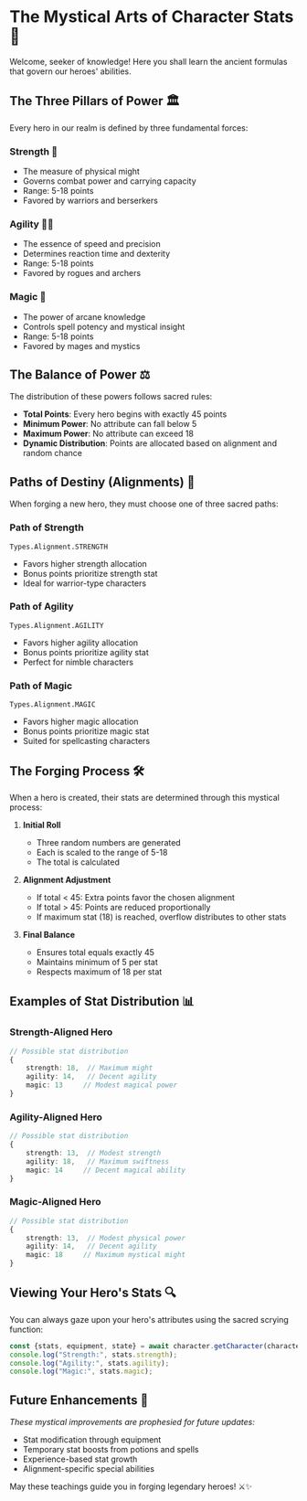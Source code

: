 # The Mystical Arts of Character Stats 🎲

Welcome, seeker of knowledge! Here you shall learn the ancient formulas that govern our heroes' abilities.

## The Three Pillars of Power 🏛️

Every hero in our realm is defined by three fundamental forces:

### Strength 💪
- The measure of physical might
- Governs combat power and carrying capacity
- Range: 5-18 points
- Favored by warriors and berserkers

### Agility 🏃‍♂️
- The essence of speed and precision
- Determines reaction time and dexterity
- Range: 5-18 points
- Favored by rogues and archers

### Magic 🔮
- The power of arcane knowledge
- Controls spell potency and mystical insight
- Range: 5-18 points
- Favored by mages and mystics

## The Balance of Power ⚖️

The distribution of these powers follows sacred rules:

- **Total Points**: Every hero begins with exactly 45 points
- **Minimum Power**: No attribute can fall below 5
- **Maximum Power**: No attribute can exceed 18
- **Dynamic Distribution**: Points are allocated based on alignment and random chance

## Paths of Destiny (Alignments) 🌟

When forging a new hero, they must choose one of three sacred paths:

### Path of Strength
```solidity
Types.Alignment.STRENGTH
```
- Favors higher strength allocation
- Bonus points prioritize strength stat
- Ideal for warrior-type characters

### Path of Agility
```solidity
Types.Alignment.AGILITY
```
- Favors higher agility allocation
- Bonus points prioritize agility stat
- Perfect for nimble characters

### Path of Magic
```solidity
Types.Alignment.MAGIC
```
- Favors higher magic allocation
- Bonus points prioritize magic stat
- Suited for spellcasting characters

## The Forging Process 🛠️

When a hero is created, their stats are determined through this mystical process:

1. **Initial Roll**
   - Three random numbers are generated
   - Each is scaled to the range of 5-18
   - The total is calculated

2. **Alignment Adjustment**
   - If total < 45: Extra points favor the chosen alignment
   - If total > 45: Points are reduced proportionally
   - If maximum stat (18) is reached, overflow distributes to other stats

3. **Final Balance**
   - Ensures total equals exactly 45
   - Maintains minimum of 5 per stat
   - Respects maximum of 18 per stat

## Examples of Stat Distribution 📊

### Strength-Aligned Hero
```typescript
// Possible stat distribution
{
    strength: 18,  // Maximum might
    agility: 14,   // Decent agility
    magic: 13     // Modest magical power
}
```

### Agility-Aligned Hero
```typescript
// Possible stat distribution
{
    strength: 13,  // Modest strength
    agility: 18,   // Maximum swiftness
    magic: 14     // Decent magical ability
}
```

### Magic-Aligned Hero
```typescript
// Possible stat distribution
{
    strength: 13,  // Modest physical power
    agility: 14,   // Decent agility
    magic: 18     // Maximum mystical might
}
```

## Viewing Your Hero's Stats 🔍

You can always gaze upon your hero's attributes using the sacred scrying function:

```typescript
const {stats, equipment, state} = await character.getCharacter(characterId);
console.log("Strength:", stats.strength);
console.log("Agility:", stats.agility);
console.log("Magic:", stats.magic);
```

## Future Enhancements 🔮

*These mystical improvements are prophesied for future updates:*

- Stat modification through equipment
- Temporary stat boosts from potions and spells
- Experience-based stat growth
- Alignment-specific special abilities

May these teachings guide you in forging legendary heroes! ⚔️✨ 